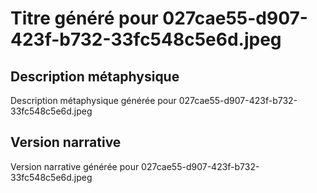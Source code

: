 # Titre généré pour 027cae55-d907-423f-b732-33fc548c5e6d.jpeg

## Description métaphysique
Description métaphysique générée pour 027cae55-d907-423f-b732-33fc548c5e6d.jpeg

## Version narrative
Version narrative générée pour 027cae55-d907-423f-b732-33fc548c5e6d.jpeg

